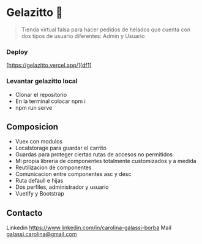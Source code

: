 # Gelazitto :icecream:

> Tienda virtual falsa para hacer pedidos de helados que cuenta con dos tipos de usuario diferentes: Admin y Usuario

### Deploy

[https://gelazitto.vercel.app/][df1]

### Levantar gelazitto local

- Clonar el repositorio
- En la terminal colocar npm i
- npm run serve

## Composicion

- Vuex con modulos
- Localstorage para guardar el carrito
- Guardas para proteger ciertas rutas de accesos no permitidos
- Mi propia libreria de componentes totalmente customizados y a medida
- Reutilizacion de componentes
- Comunicacion entre componentes asc y desc
- Ruta defaull e hijas
- Dos perfiles, administrador y usuario
- Vuetify y Bootstrap

## Contacto

Linkedin
https://www.linkedin.com/in/carolina-galassi-borba
Mail
galassi.carolina@gmail.com
